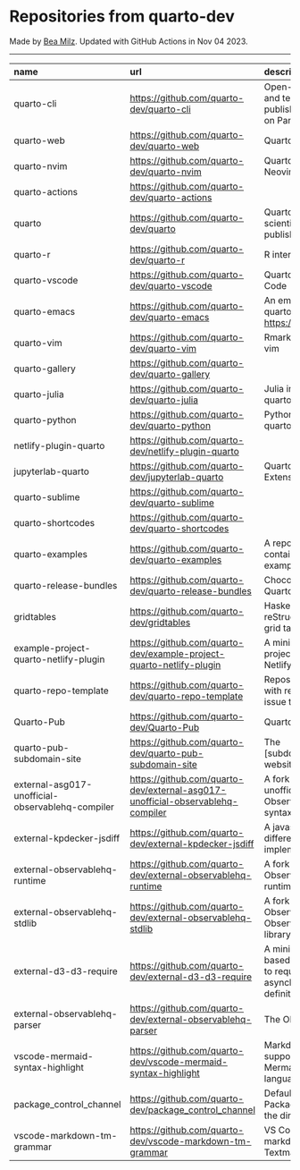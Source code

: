 # Repositories from quarto-dev
Made by [Bea Milz](https://twitter.com/beamilz).
Updated with GitHub Actions in Nov 04 2023.
<hr> 

|name                                             |url                                                                            |description                                                                         | stars| forks| open_issues|
|:------------------------------------------------|:------------------------------------------------------------------------------|:-----------------------------------------------------------------------------------|-----:|-----:|-----------:|
|quarto-cli                                       |https://github.com/quarto-dev/quarto-cli                                       |Open-source scientific and technical publishing system built on Pandoc.             |  2652|   226|        1064|
|quarto-web                                       |https://github.com/quarto-dev/quarto-web                                       |Quarto website                                                                      |   196|   549|          19|
|quarto-nvim                                      |https://github.com/quarto-dev/quarto-nvim                                      |Quarto mode for Neovim                                                              |   166|     6|           9|
|quarto-actions                                   |https://github.com/quarto-dev/quarto-actions                                   |                                                                                    |   156|    37|          28|
|quarto                                           |https://github.com/quarto-dev/quarto                                           |Quarto open-source scientific and technical publishing system                       |   144|    14|         104|
|quarto-r                                         |https://github.com/quarto-dev/quarto-r                                         |R interface to quarto-cli                                                           |   115|    16|          32|
|quarto-vscode                                    |https://github.com/quarto-dev/quarto-vscode                                    |Quarto extension for VS Code                                                        |   110|    12|           0|
|quarto-emacs                                     |https://github.com/quarto-dev/quarto-emacs                                     |An emacs mode for quarto: https://quarto.org                                        |   103|    10|           9|
|quarto-vim                                       |https://github.com/quarto-dev/quarto-vim                                       |Rmarkdown support for vim                                                           |    54|    11|           4|
|quarto-gallery                                   |https://github.com/quarto-dev/quarto-gallery                                   |                                                                                    |    29|    19|           0|
|quarto-julia                                     |https://github.com/quarto-dev/quarto-julia                                     |Julia interface to quarto-cli                                                       |    16|     0|           6|
|quarto-python                                    |https://github.com/quarto-dev/quarto-python                                    |Python interface to quarto-cli                                                      |    13|     0|           1|
|netlify-plugin-quarto                            |https://github.com/quarto-dev/netlify-plugin-quarto                            |                                                                                    |    10|     1|           5|
|jupyterlab-quarto                                |https://github.com/quarto-dev/jupyterlab-quarto                                |Quarto JupyterLab Extension                                                         |     9|     1|           0|
|quarto-sublime                                   |https://github.com/quarto-dev/quarto-sublime                                   |                                                                                    |     9|     2|           2|
|quarto-shortcodes                                |https://github.com/quarto-dev/quarto-shortcodes                                |                                                                                    |     8|     2|           2|
|quarto-examples                                  |https://github.com/quarto-dev/quarto-examples                                  |A repository of self-contained quarto examples                                      |     7|     1|           1|
|quarto-release-bundles                           |https://github.com/quarto-dev/quarto-release-bundles                           |Chocolatey package for Quarto                                                       |     2|     0|           2|
|gridtables                                       |https://github.com/quarto-dev/gridtables                                       |Haskell parser for reStructuredText-style grid tables.                              |     2|     0|           5|
|example-project-quarto-netlify-plugin            |https://github.com/quarto-dev/example-project-quarto-netlify-plugin            |A minimal Quarto project using Quarto's Netlify plugin                              |     2|     0|           0|
|quarto-repo-template                             |https://github.com/quarto-dev/quarto-repo-template                             |Repository template with readme styling, issue templates, etc                       |     0|     0|           0|
|Quarto-Pub                                       |https://github.com/quarto-dev/Quarto-Pub                                       |Quarto Pub                                                                          |     0|     0|           2|
|quarto-pub-subdomain-site                        |https://github.com/quarto-dev/quarto-pub-subdomain-site                        |The [subdomain].quarto.pub website                                                  |     0|     0|           0|
|external-asg017-unofficial-observablehq-compiler |https://github.com/quarto-dev/external-asg017-unofficial-observablehq-compiler |A fork of @asg017's unofficial compiler for Observable notebook syntax              |     0|     1|           0|
|external-kpdecker-jsdiff                         |https://github.com/quarto-dev/external-kpdecker-jsdiff                         |A javascript text differencing implementation.                                      |     0|     0|           0|
|external-observablehq-runtime                    |https://github.com/quarto-dev/external-observablehq-runtime                    |A fork of the Observable dataflow runtime.                                          |     0|     0|           0|
|external-observablehq-stdlib                     |https://github.com/quarto-dev/external-observablehq-stdlib                     |A fork of ObservableHQ's Observable standard library.                               |     0|     0|           0|
|external-d3-d3-require                           |https://github.com/quarto-dev/external-d3-d3-require                           |A minimal, promise-based implementation to require asynchronous module definitions. |     0|     0|           0|
|external-observablehq-parser                     |https://github.com/quarto-dev/external-observablehq-parser                     |The Observable parser.                                                              |     0|     0|           0|
|vscode-mermaid-syntax-highlight                  |https://github.com/quarto-dev/vscode-mermaid-syntax-highlight                  |Markdown syntax support for the Mermaid charting language                           |     0|     0|           0|
|package_control_channel                          |https://github.com/quarto-dev/package_control_channel                          |Default channel file for Package Control. Follow the directions at:                 |     0|     0|           0|
|vscode-markdown-tm-grammar                       |https://github.com/quarto-dev/vscode-markdown-tm-grammar                       |VS Code built-in markdown extension's Textmate grammar                              |     0|     0|           0|
